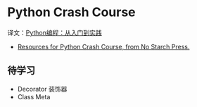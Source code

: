 # Python Crash Course

译文：[Python编程：从入门到实践](https://www.amazon.cn/dp/B01ION3VWI)

- [Resources for Python Crash Course, from No Starch Press.](http://ehmatthes.github.io/pcc/index.html)

## 待学习

- Decorator 装饰器
- Class Meta
